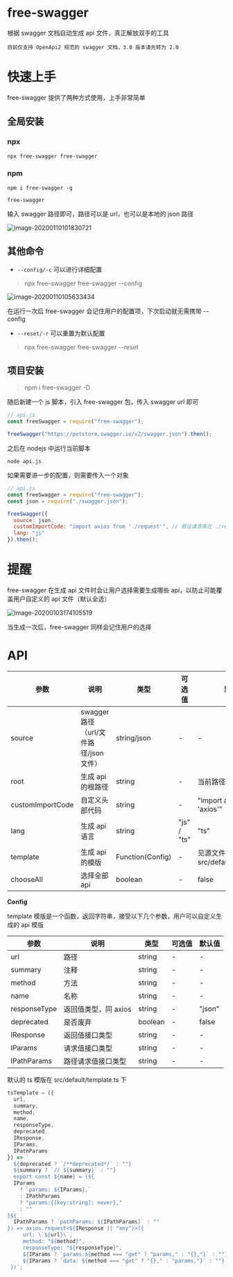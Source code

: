 # free-swagger

根据 swagger 文档自动生成 api 文件，真正解放双手的工具

`目前仅支持 OpenApi2 规范的 swagger 文档，3.0 版本请先转为 2.0`

# 快速上手

free-swagger 提供了两种方式使用，上手非常简单

## 全局安装

### npx

```
npx free-swagger free-swagger
```

### npm

```
npm i free-swagger -g
```

```
free-swagger
```

输入 swagger 路径即可，路径可以是 url，也可以是本地的 json 路径

![image-20200110101830721](https://tva1.sinaimg.cn/large/006tNbRwgy1gar910l84dj30w2042jtc.jpg)

## 其他命令

* `--config/-c` 可以进行详细配置

> npx free-swagger free-swagger --config

![image-20200110105633434](https://tva1.sinaimg.cn/large/006tNbRwly1gara4kfyrmj30wq06yadw.jpg)

在运行一次后 free-swagger 会记住用户的配置项，下次启动就无需携带 --config

* `--reset/-r` 可以重置为默认配置

> npx free-swagger free-swagger --reset

## 项目安装

> npm i free-swagger -D

随后新建一个 js 脚本，引入 free-swagger 包，传入 swagger url 即可

```javascript
// api.js
const freeSwagger = require("free-swagger");

freeSwagger("https://petstore.swagger.io/v2/swagger.json").then();
```

之后在 nodejs 中运行当前脚本

```
node api.js
```

如果需要进一步的配置，则需要传入一个对象

```javascript
// api.js
const freeSwagger = require("free-swagger");
const json = require("./swagger.json");

freeSwagger({
  source: json,
  customImportCode: "import axios from './request'", // 假设请求库在 ./request
  lang: "js"
}).then();
```

# 提醒

free-swagger 在生成 api 文件时会让用户选择需要生成哪些 api，以防止可能覆盖用户自定义的 api 文件（默认全选）

![image-20200103174105519](https://tva1.sinaimg.cn/large/006tNbRwgy1gajihbv47tj30uq0c2k2u.jpg)

当生成一次后，free-swagger 同样会记住用户的选择

# API

| 参数             | 说明                                   | 类型             | 可选值      | 默认值                           |
| ---------------- | -------------------------------------- | ---------------- | ----------- | -------------------------------- |
| source           | swagger 路径（url/文件路径/json 文件） | string/json      | -           | -                                |
| root             | 生成 api 的根路径                      | string           | -           | 当前路径 + src/api               |
| customImportCode | 自定义头部代码                         | string           | -           | "import axios from 'axios'"      |
| lang             | 生成 api 语言                          | string           | "js" / "ts" | "ts"                             |
| template         | 生成 api 的模版                        | Function(Config) | -           | 见源文件 src/default/template.ts |
| chooseAll        | 选择全部 api                           | boolean          | -           | false                            |

**Config**

template 模版是一个函数，返回字符串，接受以下几个参数，用户可以自定义生成的 api 模版

| 参数         | 说明                 | 类型    | 可选值 | 默认值 |
| ------------ | -------------------- | ------- | ------ | ------ |
| url          | 路径                 | string  | -      | -      |
| summary      | 注释                 | string  | -      | -      |
| method       | 方法                 | string  | -      | -      |
| name         | 名称                 | string  | -      | -      |
| responseType | 返回值类型，同 axios | string  | -      | "json" |
| deprecated   | 是否废弃             | boolean | -      | false  |
| IResponse    | 返回值接口类型       | string  | -      | -      |
| IParams      | 请求值接口类型       | string  | -      | -      |
| IPathParams  | 路径请求值接口类型   | string  | -      | -      |

默认的 ts 模版在 src/default/template.ts 下

```javascript
tsTemplate = ({
  url,
  summary,
  method,
  name,
  responseType,
  deprecated,
  IResponse,
  IParams,
  IPathParams
}) => `
  ${deprecated ? `/**deprecated*/` : ""}
  ${summary ? `// ${summary}` : ""}  
  export const ${name} = (${
  IParams
    ? `params: ${IParams},`
    : IPathParams
    ? "params:{[key:string]: never},"
    : ""
}${
  IPathParams ? `pathParams: ${IPathParams}` : ""
}) => axios.request<${IResponse || "any"}>({
     url: \`${url}\`, 
     method: "${method}",
     responseType: "${responseType}", 
     ${IParams ? `params:${method === "get" ? "params," : "{},"}` : ""}
     ${IParams ? `data: ${method === "get" ? "{}," : "params,"}` : ""}
 })`;
```
